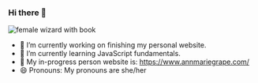 ### Hi there 👋

<img src="https://github.com/annemariegrace/annemariegrace/blob/main/annemariegrace.jpg" alt="female wizard with book" align-left>

- 🔭 I’m currently working on finishing my personal website.
- 🌱 I’m currently learning JavaScript fundamentals.
- 💬 My in-progress person website is: https://www.annmariegrape.com/
- 😄 Pronouns: My pronouns are she/her


<!--
**annmariegrace/annmariegrace** is a ✨ _special_ ✨ repository because its `README.md` (this file) appears on your GitHub profile.

Here are some ideas to get you started:

- 🔭 I’m currently working on ...
- 🌱 I’m currently learning ...
- 👯 I’m looking to collaborate on ...
- 🤔 I’m looking for help with ...
- 💬 Ask me about ...
- 📫 How to reach me: ...
- 😄 Pronouns: ...
- ⚡ Fun fact: ...
-->
